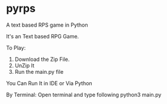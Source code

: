 # pyrps
A text based RPS game in Python

It's an Text based RPG Game.

To Play:
1. Download the Zip File.
2. UnZip It
3. Run the main.py file

You Can Run It in IDE or Via Python

By Terminal:
Open terminal and type following
python3 main.py
